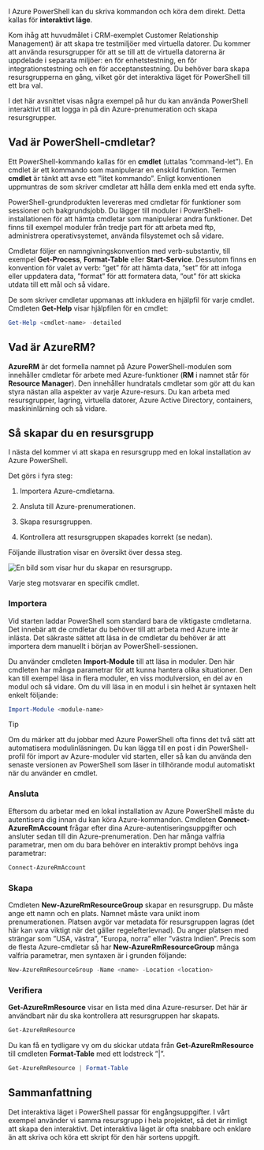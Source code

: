 I Azure PowerShell kan du skriva kommandon och köra dem direkt. Detta kallas för **interaktivt läge**.

Kom ihåg att huvudmålet i CRM-exemplet Customer Relationship Management) är att skapa tre testmiljöer med virtuella datorer. Du kommer att använda resursgrupper för att se till att de virtuella datorerna är uppdelade i separata miljöer: en för enhetstestning, en för integrationstestning och en för acceptanstestning. Du behöver bara skapa resursgrupperna en gång, vilket gör det interaktiva läget för PowerShell till ett bra val.

I det här avsnittet visas några exempel på hur du kan använda PowerShell interaktivt till att logga in på din Azure-prenumeration och skapa resursgrupper.

## <a name="what-are-powershell-cmdlets"></a>Vad är PowerShell-cmdletar?
Ett PowerShell-kommando kallas för en **cmdlet** (uttalas ”command-let”). En cmdlet är ett kommando som manipulerar en enskild funktion. Termen **cmdlet** är tänkt att avse ett ”litet kommando”. Enligt konventionen uppmuntras de som skriver cmdletar att hålla dem enkla med ett enda syfte.

PowerShell-grundprodukten levereras med cmdletar för funktioner som sessioner och bakgrundsjobb. Du lägger till moduler i PowerShell-installationen för att hämta cmdletar som manipulerar andra funktioner. Det finns till exempel moduler från tredje part för att arbeta med ftp, administrera operativsystemet, använda filsystemet och så vidare.

Cmdletar följer en namngivningskonvention med verb-substantiv, till exempel **Get-Process**, **Format-Table** eller **Start-Service**. Dessutom finns en konvention för valet av verb: ”get” för att hämta data, ”set” för att infoga eller uppdatera data, ”format” för att formatera data, ”out” för att skicka utdata till ett mål och så vidare.

De som skriver cmdletar uppmanas att inkludera en hjälpfil för varje cmdlet. Cmdleten **Get-Help** visar hjälpfilen för en cmdlet:

```powershell
Get-Help <cmdlet-name> -detailed
```

## <a name="what-is-azurerm"></a>Vad är AzureRM?
**AzureRM** är det formella namnet på Azure PowerShell-modulen som innehåller cmdletar för arbete med Azure-funktioner (**RM** i namnet står för **Resource Manager**). Den innehåller hundratals cmdletar som gör att du kan styra nästan alla aspekter av varje Azure-resurs. Du kan arbeta med resursgrupper, lagring, virtuella datorer, Azure Active Directory, containers, maskininlärning och så vidare.

## <a name="how-to-create-a-resource-group"></a>Så skapar du en resursgrupp
I nästa del kommer vi att skapa en resursgrupp med en lokal installation av Azure PowerShell. 

Det görs i fyra steg: 

1. Importera Azure-cmdletarna.

1. Ansluta till Azure-prenumerationen.

1. Skapa resursgruppen.

1. Kontrollera att resursgruppen skapades korrekt (se nedan).

Följande illustration visar en översikt över dessa steg.

![En bild som visar hur du skapar en resursgrupp.](../media/5-create-resource-overview.png)

Varje steg motsvarar en specifik cmdlet.

### <a name="import"></a>Importera
Vid starten laddar PowerShell som standard bara de viktigaste cmdletarna. Det innebär att de cmdletar du behöver till att arbeta med Azure inte är inlästa. Det säkraste sättet att läsa in de cmdletar du behöver är att importera dem manuellt i början av PowerShell-sessionen.

Du använder cmdleten **Import-Module** till att läsa in moduler. Den här cmdleten har många parametrar för att kunna hantera olika situationer. Den kan till exempel läsa in flera moduler, en viss modulversion, en del av en modul och så vidare. Om du vill läsa in en modul i sin helhet är syntaxen helt enkelt följande:

```powershell
Import-Module <module-name>
```

> [!TIP]
> Om du märker att du jobbar med Azure PowerShell ofta finns det två sätt att automatisera modulinläsningen. Du kan lägga till en post i din PowerShell-profil för import av Azure-moduler vid starten, eller så kan du använda den senaste versionen av PowerShell som läser in tillhörande modul automatiskt när du använder en cmdlet.

### <a name="connect"></a>Ansluta
Eftersom du arbetar med en lokal installation av Azure PowerShell måste du autentisera dig innan du kan köra Azure-kommandon. Cmdleten **Connect-AzureRmAccount** frågar efter dina Azure-autentiseringsuppgifter och ansluter sedan till din Azure-prenumeration. Den har många valfria parametrar, men om du bara behöver en interaktiv prompt behövs inga parametrar:

```powershell
Connect-AzureRmAccount
```

### <a name="create"></a>Skapa
Cmdleten **New-AzureRmResourceGroup** skapar en resursgrupp. Du måste ange ett namn och en plats. Namnet måste vara unikt inom prenumerationen. Platsen avgör var metadata för resursgruppen lagras (det här kan vara viktigt när det gäller regelefterlevnad). Du anger platsen med strängar som ”USA, västra”, ”Europa, norra” eller ”västra Indien”. Precis som de flesta Azure-cmdletar så har **New-AzureRmResourceGroup** många valfria parametrar, men syntaxen är i grunden följande:

```powershell
New-AzureRmResourceGroup -Name <name> -Location <location>
```

### <a name="verify"></a>Verifiera
**Get-AzureRmResource** visar en lista med dina Azure-resurser. Det här är användbart när du ska kontrollera att resursgruppen har skapats.

```powershell
Get-AzureRmResource
```

Du kan få en tydligare vy om du skickar utdata från **Get-AzureRmResource** till cmdleten **Format-Table** med ett lodstreck ”|”.

```powershell
Get-AzureRmResource | Format-Table
```

## <a name="summary"></a>Sammanfattning
Det interaktiva läget i PowerShell passar för engångsuppgifter. I vårt exempel använder vi samma resursgrupp i hela projektet, så det är rimligt att skapa den interaktivt. Det interaktiva läget är ofta snabbare och enklare än att skriva och köra ett skript för den här sortens uppgift.